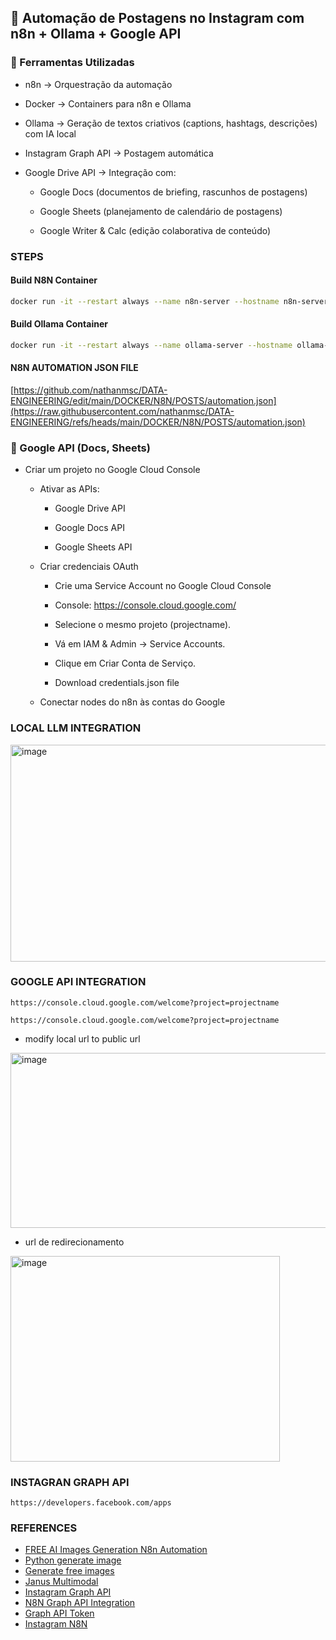 ## 📌 Automação de Postagens no Instagram com n8n + Ollama + Google API

### 🔧 Ferramentas Utilizadas

* n8n → Orquestração da automação

* Docker → Containers para n8n e Ollama

* Ollama → Geração de textos criativos (captions, hashtags, descrições) com IA local

* Instagram Graph API → Postagem automática

* Google Drive API → Integração com:

  * Google Docs (documentos de briefing, rascunhos de postagens)

  * Google Sheets (planejamento de calendário de postagens)

  * Google Writer & Calc (edição colaborativa de conteúdo)
  

### STEPS

#### Build N8N Container

```sh
docker run -it --restart always --name n8n-server --hostname n8n-server -e GENERIC_TIMEZONE="America/Sao_Paulo" -v volume:/home/node/.n8n --net network-net --ip 172.19.0.2 -p 5678:5678 -d n8nio/n8n:latest
```

#### Build Ollama Container

```sh
docker run -it --restart always --name ollama-server --hostname ollama-server -v setup:/home/ollama --net network-net --ip 172.19.0.3 -p 5678:5678 -d mindsetcloud/ollama:latest
```

#### N8N AUTOMATION JSON FILE

[https://github.com/nathanmsc/DATA-ENGINEERING/edit/main/DOCKER/N8N/POSTS/automation.json](https://raw.githubusercontent.com/nathanmsc/DATA-ENGINEERING/refs/heads/main/DOCKER/N8N/POSTS/automation.json)

### 🔑 Google API (Docs, Sheets)

* Criar um projeto no Google Cloud Console

  * Ativar as APIs:

     * Google Drive API

     * Google Docs API

     * Google Sheets API

  * Criar credenciais OAuth
    
     * Crie uma Service Account no Google Cloud Console

     * Console: https://console.cloud.google.com/
     
     * Selecione o mesmo projeto (projectname).
     
     * Vá em IAM & Admin → Service Accounts.
     
     * Clique em Criar Conta de Serviço.
   
     * Download credentials.json file

  * Conectar nodes do n8n às contas do Google
 
### LOCAL LLM INTEGRATION

<img width="671" height="347" alt="image" src="https://github.com/user-attachments/assets/8b6ddec2-dd16-4949-a6c8-4efaedc1b765" />

### GOOGLE API INTEGRATION

```url
https://console.cloud.google.com/welcome?project=projectname
```
```url
https://console.cloud.google.com/welcome?project=projectname
```

* modify local url to public url

<img width="666" height="280" alt="image" src="https://github.com/user-attachments/assets/f10427d3-e974-400d-9eed-e84126f15941" />

* url de redirecionamento

<img width="431" height="329" alt="image" src="https://github.com/user-attachments/assets/fd0d1ea6-5508-49e0-8d93-6356216bc129" />


### INSTAGRAN GRAPH API

```url
https://developers.facebook.com/apps
```

### REFERENCES

* [FREE AI Images Generation N8n Automation](https://www.youtube.com/watch?v=qeYgROvh1gY)
* [Python generate image](https://www.youtube.com/watch?v=-X_d2AVXVkQ)
* [Generate free images](https://www.youtube.com/watch?v=Ic5BRW_nLok)
* [Janus Multimodal](https://www.youtube.com/watch?v=8fNm6LLZ5WY)
* [Instagram Graph API](https://www.youtube.com/watch?v=t5ZgBLn3S3I)
* [N8N Graph API Integration](https://www.youtube.com/watch?v=tG-46atwTHs)
* [Graph API Token](https://www.youtube.com/watch?v=fabfLv0ooEw)
* [Instagram N8N](https://www.youtube.com/watch?v=ll9ft5k8NS4)
